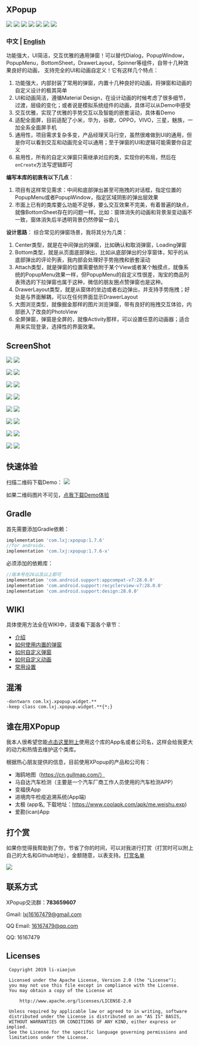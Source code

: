 ## XPopup
![](https://api.bintray.com/packages/li-xiaojun/jrepo/xpopup/images/download.svg)  ![](https://img.shields.io/badge/platform-android-blue.svg)  ![](https://img.shields.io/badge/author-li--xiaojun-brightgreen.svg) ![](https://img.shields.io/badge/compileSdkVersion-26-blue.svg) ![](https://img.shields.io/badge/minSdkVersion-15-blue.svg) ![](https://img.shields.io/hexpm/l/plug.svg)
![](screenshot/logo.png)

### 中文 | [English](https://github.com/li-xiaojun/XPopup/blob/master/README-en.md)

功能强大，UI简洁，交互优雅的通用弹窗！可以替代Dialog，PopupWindow，PopupMenu，BottomSheet，DrawerLayout，Spinner等组件，自带十几种效果良好的动画，
支持完全的UI和动画自定义！它有这样几个特点：
1. 功能强大，内部封装了常用的弹窗，内置十几种良好的动画，将弹窗和动画的自定义设计的极其简单
2. UI和动画简洁，遵循Material Design，在设计动画的时候考虑了很多细节，过渡，层级的变化；或者说是模拟系统组件的动画，具体可以从Demo中感受
3. 交互优雅，实现了优雅的手势交互以及智能的嵌套滚动，具体看Demo
4. 适配全面屏，目前适配了小米，华为，谷歌，OPPO，VIVO，三星，魅族，一加全系全面屏手机
5. 通用性，项目需求复杂多变，产品经理天马行空，虽然很难做到UI的通用，但是你可以看到交互和动画完全可以通用；至于弹窗的UI和逻辑可能需要你自定义
6. 易用性，所有的自定义弹窗只需继承对应的类，实现你的布局，然后在`onCreate`方法写逻辑即可


**编写本库的初衷有以下几点**：
1. 项目有这样常见需求：中间和底部弹出甚至可拖拽的对话框，指定位置的PopupMenu或者PopupWindow，指定区域阴影的弹出层效果
2. 市面上已有的类库要么功能不足够，要么交互效果不完美，有着普遍的缺点，就像BottomSheet存在的问题一样。比如：窗体消失的动画和背景渐变动画不一致，窗体消失后半透明背景仍然停留一会儿


**设计思路**：
综合常见的弹窗场景，我将其分为几类：
1. Center类型，就是在中间弹出的弹窗，比如确认和取消弹窗，Loading弹窗
2. Bottom类型，就是从页面底部弹出，比如从底部弹出的分享窗体，知乎的从底部弹出的评论列表，我内部会处理好手势拖拽和嵌套滚动
3. Attach类型，就是弹窗的位置需要依附于某个View或者某个触摸点，就像系统的PopupMenu效果一样，但PopupMenu的自定义性很差，淘宝的商品列表筛选的下拉弹窗也属于这种，微信的朋友圈点赞弹窗也是这种。
4. DrawerLayout类型，就是从窗体的坐边或者右边弹出，并支持手势拖拽；好处是与界面解耦，可以在任何界面显示DrawerLayout
5. 大图浏览类型，就像掘金那样的图片浏览弹窗，带有良好的拖拽交互体验，内部嵌入了改良的PhotoView
6. 全屏弹窗，弹窗是全屏的，就像Activity那样，可以设置任意的动画器；适合用来实现登录，选择性的界面效果。


## ScreenShot

![](screenshot/preview.gif) ![](screenshot/preview_bottom.gif)

![](screenshot/preview_attach.gif) ![](screenshot/preview_drawer.gif)

![](screenshot/bottom_edit.gif) ![](screenshot/fullscreen.gif) 

![](screenshot/horizontal_attach.gif) ![](screenshot/preview_part.gif) 

![](screenshot/image_viewer1.gif) ![](screenshot/image_viewer2.gif) 

![](screenshot/image_viewer3.gif) ![](screenshot/preview2.gif) 

![](screenshot/preview3.gif) ![](screenshot/preview4.gif)

![](screenshot/comment_edit.gif) ![](screenshot/bottom_pager.gif)



## 快速体验

扫描二维码下载Demo：
![](screenshot/download.png)

如果二维码图片不可见，[点我下载Demo体验](https://fir.im/2q63)



## Gradle

首先需要添加Gradle依赖：
```groovy
implementation 'com.lxj:xpopup:1.7.6'
//for androidx.
implementation 'com.lxj:xpopup:1.7.6-x'
```

必须添加的依赖库：
```groovy
//版本号在26以及以上即可
implementation 'com.android.support:appcompat-v7:28.0.0'
implementation 'com.android.support:recyclerview-v7:28.0.0'
implementation 'com.android.support:design:28.0.0'
```



## WIKI

具体使用方法全在WIKI中，请查看下面各个章节：
- [介绍](https://github.com/li-xiaojun/XPopup/wiki/1.-%E4%BB%8B%E7%BB%8D)
- [如何使用内置的弹窗](https://github.com/li-xiaojun/XPopup/wiki/2.-%E5%86%85%E7%BD%AE%E7%9A%84%E5%BC%B9%E7%AA%97%E5%AE%9E%E7%8E%B0)
- [如何自定义弹窗](https://github.com/li-xiaojun/XPopup/wiki/3.-%E8%87%AA%E5%AE%9A%E4%B9%89%E5%BC%B9%E7%AA%97)
- [如何自定义动画](https://github.com/li-xiaojun/XPopup/wiki/4.-%E8%87%AA%E5%AE%9A%E4%B9%89%E5%8A%A8%E7%94%BB)
- [常用设置](https://github.com/li-xiaojun/XPopup/wiki/5.-%E5%B8%B8%E7%94%A8%E8%AE%BE%E7%BD%AE)



## 混淆

```
-dontwarn com.lxj.xpopup.widget.**
-keep class com.lxj.xpopup.widget.**{*;}
```



## 谁在用XPopup

我本人很希望您能[点击这里附上](https://github.com/li-xiaojun/XPopup/issues/93)使用这个库的App名或者公司名，这样会给我更大的动力和热情去维护这个类库。

根据热心朋友提供的信息，目前使用XPopup的产品和公司有：
- 海鸥地图（https://cn.gullmap.com/）
- 马自达汽车检测（主要是一个汽车厂商工作人员使用的汽车检测APP）
- 变福侠App
- 进境肉牛检疫追溯系统(App端)
- 太极 (app名, 下载地址：https://www.coolapk.com/apk/me.weishu.exp)
- 爱勘(ican)App


## 打个赏

如果你觉得我帮助到了你，节省了你的时间，可以对我进行打赏（打赏时可以附上自己的大名和Github地址），金额随意，以表支持。[打赏名单](https://github.com/li-xiaojun/XPopup/blob/master/reward-list.md)

![](screenshot/pay.png)



## 联系方式

XPopup交流群：**783659607**

Gmail: lxj16167479@gmail.com

QQ Email: 16167479@qq.com

QQ: 16167479



## Licenses

```
 Copyright 2019 li-xiaojun

 Licensed under the Apache License, Version 2.0 (the "License");
 you may not use this file except in compliance with the License.
 You may obtain a copy of the License at

     http://www.apache.org/licenses/LICENSE-2.0

 Unless required by applicable law or agreed to in writing, software
 distributed under the License is distributed on an "AS IS" BASIS,
 WITHOUT WARRANTIES OR CONDITIONS OF ANY KIND, either express or implied.
 See the License for the specific language governing permissions and
 limitations under the License.
```